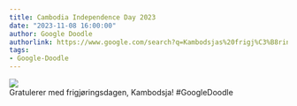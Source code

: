 ```yaml
---
title: Cambodia Independence Day 2023
date: "2023-11-08 16:00:00"
author: Google Doodle
authorlink: https://www.google.com/search?q=Kambodsjas%20frigj%C3%B8ringsdag
tags:
- Google-Doodle
---
```

<img src="https://www.google.com/logos/doodles/2023/cambodia-independence-day-2023-6753651837109961-law.gif" referrerpolicy="no-referrer"><br>Gratulerer med frigjøringsdagen, Kambodsja! #GoogleDoodle